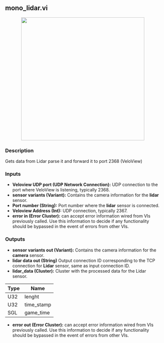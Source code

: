 ## mono_lidar.vi
<p align="center">
<img src="https://github.com/monoDriveIO/client/raw/master/WikiPhotos/LV_client/sensors/mono__lidarc.png" 
width="400"  />
</p>

### Description
Gets data from Lidar parse it  and forward it to port 2368 (VeloView)

### Inputs
- **Veloview UDP port (UDP Network Connection):** UDP connection to the port where VeloView is listening, typically 2368.
- **sensor variants (Variant):** Contains the camera information for the **lidar** sensor.
- **Port number (String):** Port number where the **lidar** sensor is connected.
- **Veloview Address (Int):** UDP connection, typically 2367.
- **error in (Error Cluster):** can accept error information wired from VIs previously called. Use this information to decide if any functionality should be bypassed in the event of errors from other VIs.

### Outputs
- **sensor variants out (Variant):** Contains the camera information for the **camera** sensor.
- **lidar data out (String)** Output connection ID corresponding to the TCP connection for **Lidar** sensor, same as input connection ID.
- **lidar_data (Cluster):** Cluster with the processed data for the Lidar sensor.

| Type  | Name   |
| ------------ | ------------ |
|U32  | lenght |
|U32 | time_stamp  |
|SGL | game_time  |

- **error out (Error Cluster):** can accept error information wired from VIs previously called. Use this information to decide if any functionality should be bypassed in the event of errors from other VIs.

